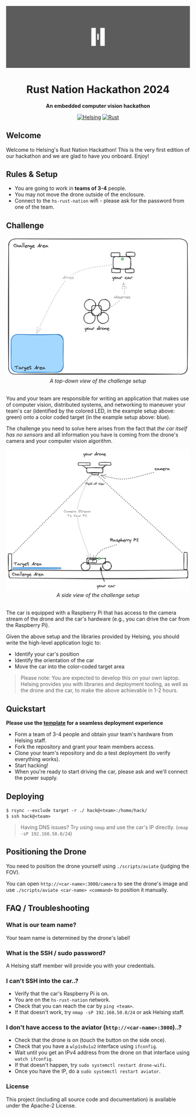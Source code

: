<!-- markdownlint-disable-next-line -->
<div align="center">

<img src="./assets/banner.png" onerror="this.style.display='none'" />

<br/>

# Rust Nation Hackathon 2024

**An embedded computer vision hackathon**

[![Helsing](https://img.shields.io/badge/helsing-hosted-black.svg)](https://helsing.ai)
[![Rust](https://img.shields.io/static/v1?message=nation&color=000000&logo=Rust&logoColor=FFFFFF&label=rust)](https://rustnationuk.com)

</div>

## Welcome

Welcome to Helsing's Rust Nation Hackathon! This is the very first edition of
our hackathon and we are glad to have you onboard. Enjoy!

## Rules & Setup

- You are going to work in **teams of 3-4** people.
- You may not move the drone outside of the enclosure.
- Connect to the `hs-rust-nation` wifi - please ask for the password from one of the team.

## Challenge

<div align="center">
    <img src="./assets/top.png" width="512" onerror="this.style.display='none'" />
    <br>
    <em>A top-down view of the challenge setup</em>
</div>

<br>

You and your team are responsible for writing an application that makes use of
computer vision, distributed systems, and networking to maneuver your team's car
(identified by the colored LED, in the example setup above: green) onto a color
coded target (in the example setup above: blue).

The challenge you need to solve here arises from the fact that *the car itself
has no sensors* and all information you have is coming from the drone's camera
and your computer vision algorithm.

<div align="center">
    <img src="./assets/side.png" width="512" onerror="this.style.display='none'" />
    <br>
    <em>A side view of the challenge setup</em>
</div>

<br>

The car is equipped with a Raspberry Pi that has access to the camera stream of
the drone and the car's hardware (e.g., you can drive the car from the Raspberry Pi).

Given the above setup and the libraries provided by Helsing, you should write
the high-level application logic to:

- Identify your car's position
- Identify the orientation of the car
- Move the car into the color-coded target area

> Please note: You are expected to develop this on your own laptop. Helsing
> provides you with libraries and deployment tooling, as well as the drone and the
> car, to make the above achievable in 1-2 hours.

## Quickstart

**Please use the
[template](https://github.com/helsing-ai/rust-nation-starter) for a seamless deployment experience**

- Form a team of 3-4 people and obtain your team's hardware from Helsing staff.
- Fork the repository and grant your team members access.
- Clone your team's repository and do a test deployment (to verify everything works).
- Start hacking!
- When you're ready to start driving the car, please ask and we'll connect the power supply.

## Deploying

```
$ rsync --exclude target -r ./ hack@<team>:/home/hack/
$ ssh hack@<team>
```

> Having DNS issues? Try using `nmap` and use the car's IP directly. (`nmap -sP 192.168.50.0/24`)

## Positioning the Drone

You need to position the drone yourself using `./scripts/aviate` (judging the FOV).

You can open `http://<car-name>:3000/camera` to see the drone's image and use
`./scripts/aviate <car-name> <command>` to position it manually.

## FAQ / Troubleshooting

### What is our team name?

Your team name is determined by the drone's label!

### What is the SSH / sudo password?

A Helsing staff member will provide you with your credentials.

### I can't SSH into the car..?

- Verify that the car's Raspberry Pi is on.
- You are on the `hs-rust-nation` network.
- Check that you can reach the car by `ping <team>`.
- If that doesn't work, try `nmap -sP 192.168.50.0/24` or ask Helsing staff.

### I don't have access to the aviator (`http://<car-name>:3000`)..?

- Check that the drone is on (touch the button on the side once).
- Check that you have a `wlp1s0u1u2` interface using `ifconfig`.
- Wait until you get an IPv4 address from the drone on that interface using `watch ifconfig`.
- If that doesn't happen, try `sudo systemctl restart drone-wifi`.
- Once you have the IP, do a `sudo systemctl restart aviator`.

### License

This project (including all source code and documentation) is available under the Apache-2 License.
